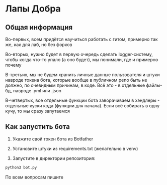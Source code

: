 # Лапы Добра

## Общая информация

Во-первых, всем придётся научиться работать с гитом, примерно так же, как для лаб, но без форков

Во-вторых, нужно будет в первую очередь сделать logger-систему, чтобы когда что-то упало (а оно будет), мы понимали, где и примерно почему

В-третьих, мы не будем хранить личные данные пользователя  и штуки навроде токена бота, которые вообще в публичном репо быть не должно, по очевидным  причинам, в коде. Всё это - в отдельные файлы-бд, навроде .yml или .json

В-четвертых, все отдельные функции бота заворачиваем в хэндлеры - отдельные куски кода (функции для начала). Если всё собирать в одну кучу, то мы сразу запутаемся

## Как запустить бота

1. Укажите свой токен бота из Botfather
   
2. Установите штуки из requirements.txt (желательно в venv)
   
3. Запустите в директории репозитория:
   
  ```bash
  python3 bot.py
  ```

По всем вопросам пишите
